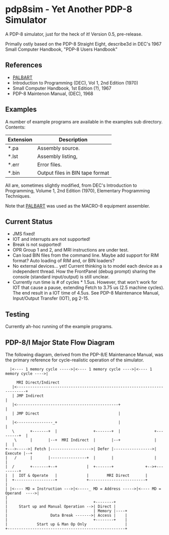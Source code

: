 # pdp8sim - Yet Another PDP-8 Simulator

A PDP-8 simulator, just for the heck of it!
Version 0.5, pre-release.

Primally ostly based on the PDP-8 Straight Eight,
describe3d in DEC's 1967 Small Computer Handbook, "PDP-8 Users Handbook"

## References

* [PALBART](https://www.pdp8online.com/ftp/software/palbart/palbart.c)
* Introduction to Programming (DEC), Vol 1, 2nd Edition (1970)
* Small Computer Handbook, 1st Edition (?), 1967
* PDP-8 Maintenon Manual, (DEC), 1968

## Examples

A number of example programs are available in the examples sub directory. Contents:

Extension | Description
--------- | ------------
\*.pa     | Assembly source.
\*.lst    | Assembly listing,
\*.err    | Error files.
\*.bin    | Output files in BIN tape format

All are, sometimes slightly modified, from DEC's Introduction to
Programming, Volume 1, 2nd Edition (1970), Elementary Programming Techniques. 

Note that [PALBART](https://www.pdp8online.com/ftp/software/palbart/palbart.c) was used as the MACRO-8 equipment assembler.

## Current Status

* JMS fixed!
* IOT and interrupts are not supported!
* Break is not supported!
* OPR Group 1 and 2, and MRI instructions are under test.
* Can load BIN files from the command line. Maybe add support for RIM format?
  Auto loading of RIM and, or BIN loaders?
* No external devices... yet! Current thinking is to model each device as a
  independent thread. How the FrontPanel (debug prompt) sharing the console
  (standard input/output) is still unclear.
* Currently run time is # of cycles * 1.5us. However, that won't work for IOT
  that cause a pause, extending Fetch to 3.75 us (2.5 machine cycles). The end
  result in a IOT time of 4.5us. See PDP-8 Maintenance Manual, Input/Output
  Transfer (IOT), pg 2-15.

## Testing

Currently ah-hoc running of the example programs.

## PDP-8/I Major State Flow Diagram

The following diagram, derived from the PDP-8/E Maintenance Manual,
was the primary reference for cycle-realistic operation of the simulator.


      |<---- 1 memory cycle ----->|<---- 1 memory cycle ---->|<---- 1 memory cycle ---->|
    
         MRI Direct/Indirect
       |<--------------------------------------------------------------------------+
       | JMP Indirect                                                              |
       |<---------------------------------------------+                            |
       | JMP Direct                                   |                            |
       |<----------------_+                           |                            |
       \       +-------+  |                +-------+  |               +---------+  |
        \      |       |--+  MRI Indirect  |       |--+               |         |  |
    +--->----->| Fetch |------------------>| Defer |----------------->| Execute |--+
    |   /      |       |----------------+  |       |                  |         |
    |  /       +-------+--+             |  +-------+              +-->+---------+
    |  |  IOT & Operate   |             |        MRI Direct       |
    |  +------------------+             +-------------------------+
    |
    | |<---- MD = Instruction --->|<-----_ MD = Address ----->|<---- MD = Operand  ---->|
    |
    |                                      +--------+
    |     Start up and Manual Operation -->| Direct |
    |                                      | Memory |----+
    |                   Data Break ------->| Access |    |
    |                                      +--------+    |
    |             Start up & Man Op Only                 |
    +----------------------------------------------------+

